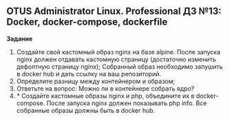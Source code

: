 ## OTUS Administrator Linux. Professional ДЗ №13: Docker, docker-compose, dockerfile

**Задание**

1. Создайте свой кастомный образ nginx на базе alpine. После запуска nginx должен отдавать кастомную страницу (достаточно изменить дефолтную страницу nginx);
   Собранный образ необходимо запушить в docker hub и дать ссылку на ваш репозиторий.
2. Определите разницу между контейнером и образом;
3. Ответьте на вопрос: Можно ли в контейнере собрать ядро?
4. \* Создайте кастомные образы nginx и php, объедините их в docker-compose. После запуска nginx должен показывать php info. Все собранные образы должны быть в docker hub.
